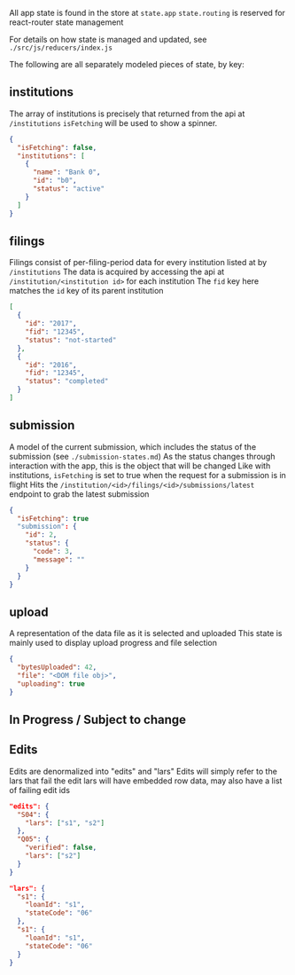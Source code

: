 All app state is found in the store at `state.app`
`state.routing` is reserved for react-router state management

For details on how state is managed and updated, see `./src/js/reducers/index.js`

The following are all separately modeled pieces of state, by key:

## institutions
The array of institutions is precisely that returned from the api at `/institutions`
`isFetching` will be used to show a spinner.

``` json
{
  "isFetching": false,
  "institutions": [
    {
      "name": "Bank 0",
      "id": "b0",
      "status": "active"
    }
  ]
}
```

## filings
Filings consist of per-filing-period data for every institution listed at by `/institutions`
The data is acquired by accessing the api at `/institution/<institution id>` for each institution
The `fid` key here matches the `id` key of its parent institution

``` json
[
  {
    "id": "2017",
    "fid": "12345",
    "status": "not-started"
  },
  {
    "id": "2016",
    "fid": "12345",
    "status": "completed"
  }
]
```

## submission
A model of the current submission, which includes the status of the submission (see `./submission-states.md`)
As the status changes through interaction with the app, this is the object that will be changed
Like with institutions, `isFetching` is set to true when the request for a submission is in flight
Hits the `/institution/<id>/filings/<id>/submissions/latest` endpoint to grab the latest submission

``` json
{
  "isFetching": true
  "submission": {
    "id": 2,
    "status": {
      "code": 3,
      "message": ""
    }
  }
}
```

## upload
A representation of the data file as it is selected and uploaded
This state is mainly used to display upload progress and file selection

``` json
{
  "bytesUploaded": 42,
  "file": "<DOM file obj>",
  "uploading": true
}
```

## In Progress / Subject to change

## Edits
Edits are denormalized into "edits" and "lars"
Edits will simply refer to the lars that fail the edit
lars will have embedded row data, may also have a list of failing edit ids

``` json
"edits": {
  "S04": {
    "lars": ["s1", "s2"]
  },
  "Q05": {
    "verified": false,
    "lars": ["s2"]
  }
}
```

``` json
"lars": {
  "s1": {
    "loanId": "s1",
    "stateCode": "06"
  },
  "s1": {
    "loanId": "s1",
    "stateCode": "06"
  }
}
```
